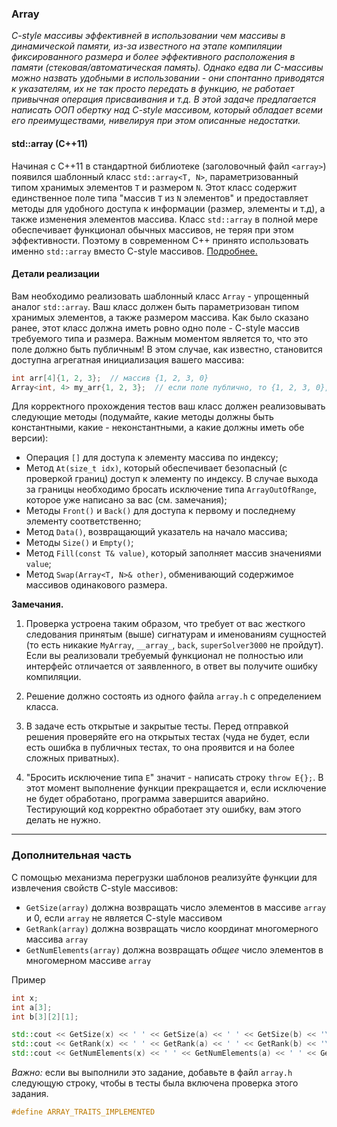### Array

*C-style массивы эффективней в использовании чем массивы в динамической памяти, из-за известного на этапе компиляции
фиксированного размера и более эффективного расположения в памяти (стековая/автоматическая память). Однако едва ли
C-массивы можно назвать удобными в использовании - они спонтанно приводятся к указателям, их не так просто передать в
функцию, не работает привычная операция присваивания и т.д. В этой задаче предлагается написать ООП обертку над C-style
массивом, который обладает всеми его преимуществами, нивелируя при этом описанные недостатки.*

#### std::array (C++11)

Начиная с C++11 в стандартной библиотеке (заголовочный файл `<array>`) появился шаблонный класс `std::array<T, N>`,
параметризованный типом хранимых элементов `T` и размером `N`. Этот класс содержит единственное поле типа "массив `T` из
`N` элементов" и предоставляет методы для удобного доступа к информации (размер, элементы и т.д), а также изменения
элементов массива. Класс `std::array` в полной мере обеспечивает функционал обычных массивов, не теряя при этом
эффективности. Поэтому в современном C++ принято использовать именно `std::array` вместо C-style массивов.
[Подробнее.](https://en.cppreference.com/w/cpp/container/array)

#### Детали реализации 

Вам необходимо реализовать шаблонный класс `Array` - упрощенный аналог `std::array`. Ваш класс должен быть
параметризован типом хранимых элементов, а также размером массива. Как было сказано ранее, этот класс должна иметь ровно
одно поле - C-style массив требуемого типа и размера. Важным моментом является то, что это поле должно быть публичным! В
этом случае, как известно, становится доступна агрегатная инициализация вашего массива:

```c++
int arr[4]{1, 2, 3};  // массив {1, 2, 3, 0}
Array<int, 4> my_arr{1, 2, 3};  // если поле публично, то {1, 2, 3, 0}, иначе - CE
```

Для корректного прохождения тестов ваш класс должен реализовывать следующие методы (подумайте, какие методы должны быть
константными, какие - неконстантными, а какие должны иметь обе версии):
* Операция `[]` для доступа к элементу массива по индексу;
* Метод `At(size_t idx)`, который обеспечивает безопасный (с проверкой границ)
доступ к элементу по индексу. В случае выхода за границы необходимо бросать исключение типа `ArrayOutOfRange`, которое
уже написано за вас (см. замечания);
* Методы `Front()` и `Back()` для доступа к первому и последнему элементу соответственно;
* Метод `Data()`, возвращающий указатель на начало массива;
* Методы `Size()` и `Empty()`;
* Метод `Fill(const T& value)`, который заполняет массив значениями `value`;
* Метод `Swap(Array<T, N>& other)`, обменивающий содержимое массивов одинакового размера.

**Замечания.**

1. Проверка устроена таким образом, что требует от вас жесткого следования принятым (выше) сигнатурам и именованиям
сущностей (то есть никакие `MyArray`, `__array_`, `back`, `superSolver3000` не пройдут). Если вы реализовали требуемый
функционал не полностью или интерфейс отличается от заявленного, в ответ вы получите ошибку компиляции.

2. Решение должно состоять из одного файла `array.h` с определением класса.

3. В задаче есть открытые и закрытые тесты. Перед отправкой решения проверяйте его на открытых тестах (чуда не будет,
если есть ошибка в публичных тестах, то она проявится и на более сложных приватных).

4. "Бросить исключение типа `E`" значит - написать строку `throw E{};`. В этот момент выполнение функции прекращается и,
если исключение не будет обработано, программа завершится аварийно. Тестирующий код корректно обработает эту ошибку, вам
этого делать не нужно.

---

### Дополнительная часть

С помощью механизма перегрузки шаблонов реализуйте функции для извлечения свойств C-style массивов:

* `GetSize(array)` должна возвращать число элементов в массиве `array` и 0, если `array` не является C-style массивом
* `GetRank(array)` должна возвращать число координат многомерного массива `array`
* `GetNumElements(array)` должна возвращать *общее* число элементов в многомерном массиве `array`

Пример

```c++
int x;
int a[3];
int b[3][2][1];

std::cout << GetSize(x) << ' ' << GetSize(a) << ' ' << GetSize(b) << '\n';  // 0 3 3
std::cout << GetRank(x) << ' ' << GetRank(a) << ' ' << GetRank(b) << '\n';  // 0 1 3
std::cout << GetNumElements(x) << ' ' << GetNumElements(a) << ' ' << GetNumElements(b) << '\n';  // 1 3 6
```

*Важно:* если вы выполнили это задание, добавьте в файл `array.h` следующую строку, чтобы в тесты была включена проверка
этого задания.

```c++
#define ARRAY_TRAITS_IMPLEMENTED
```
